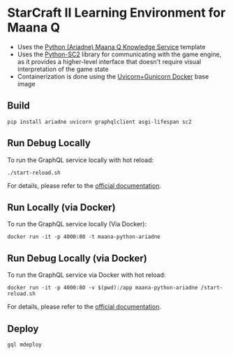 # StarCraft II Learning Environment for Maana Q

- Uses the [Python (Ariadne) Maana Q Knowledge Service](https://github.com/maana-io/q-template-service-python-ariadne) template
- Uses the [Python-SC2](https://github.com/Dentosal/python-sc2) library for communicating with the game engine, as it provides a higher-level interface that doesn't require visual interpretation of the game state
- Containerization is done using the [Uvicorn+Gunicorn Docker](https://github.com/tiangolo/uvicorn-gunicorn-docker) base image

## Build

```
pip install ariadne uvicorn graphqlclient asgi-lifespan sc2
```

## Run Debug Locally

To run the GraphQL service locally with hot reload:

```
./start-reload.sh
```

For details, please refer to the [official documentation](https://github.com/tiangolo/uvicorn-gunicorn-fastapi-docker#development-live-reload).

## Run Locally (via Docker)

To run the GraphQL service locally (Via Docker):

```
docker run -it -p 4000:80 -t maana-python-ariadne
```

## Run Debug Locally (via Docker)

To run the GraphQL service via Docker with hot reload:

```
docker run -it -p 4000:80 -v $(pwd):/app maana-python-ariadne /start-reload.sh
```

For details, please refer to the [official documentation](https://github.com/tiangolo/uvicorn-gunicorn-fastapi-docker#development-live-reload).

## Deploy

```
gql mdeploy
```
